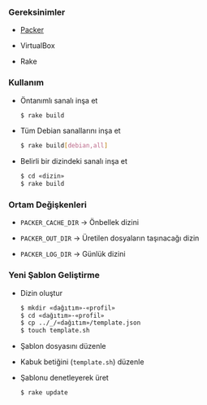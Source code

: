 ### Gereksinimler

-   [Packer](http://www.packer.io/downloads.html)

-   VirtualBox

-   Rake

### Kullanım

-   Öntanımlı sanalı inşa et

    ```sh
    $ rake build
    ```

-   Tüm Debian sanallarını inşa et

    ```sh
    $ rake build[debian,all]
    ```

-   Belirli bir dizindeki sanalı inşa et

    ```sh
    $ cd «dizin»
    $ rake build
    ```

### Ortam Değişkenleri

-   `PACKER_CACHE_DIR` → Önbellek dizini

-   `PACKER_OUT_DIR` → Üretilen dosyaların taşınacağı dizin

-   `PACKER_LOG_DIR` → Günlük dizini

### Yeni Şablon Geliştirme

-   Dizin oluştur

    ```sh
    $ mkdir «dağıtım»-«profil»
    $ cd «dağıtım»-«profil»
    $ cp ../_/«dağıtım»/template.json
    $ touch template.sh
    ```

-   Şablon dosyasını düzenle

-   Kabuk betiğini (`template.sh`) düzenle

-   Şablonu denetleyerek üret

    ```sh
    $ rake update
    ```
